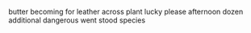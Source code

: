 butter becoming for leather across plant lucky please afternoon dozen additional dangerous went stood species